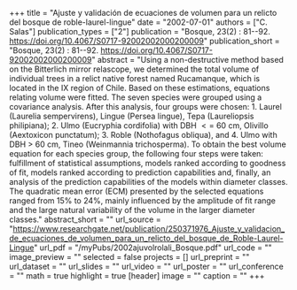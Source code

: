 +++
title = "Ajuste y validación de ecuaciones de volumen para un relicto del bosque de roble-laurel-lingue"
date = "2002-07-01"
authors = ["C. Salas"]
publication_types = ["2"]
publication = "Bosque, 23(2) : 81--92. https://doi.org/10.4067/S0717-92002002000200009"
publication_short = "Bosque, 23(2) : 81--92. https://doi.org/10.4067/S0717-92002002000200009"
abstract = "Using a non-destructive method based on the Bitterlich mirror relascope, we determined the total volume of individual trees in a relict native forest named Rucamanque, which is located in the IX region of Chile. Based on these estimations, equations relating volume were fitted. The seven species were grouped using a covariance analysis. After this analysis, four groups were chosen: 1. Laurel (Laurelia sempervirens), Lingue (Persea lingue), Tepa (Laureliopsis philipiana); 2. Ulmo (Eucryphia cordifolia) with DBH $<=$ 60 cm, Olivillo (Aextoxicon punctatum); 3. Roble (Nothofagus obliqua), and 4. Ulmo with DBH $>$ 60 cm, Tineo (Weinmannia trichosperma). To obtain the best volume equation for each species group, the following four steps were taken: fulfillment of statistical assumptions, models ranked according to goodness of fit, models ranked according to prediction capabilities and, finally, an analysis of the prediction capabilities of the models within diameter classes. The quadratic mean error (ECM) presented by the selected equations ranged from 15% to 24%, mainly influenced by the amplitude of fit range and the large natural variability of the volume in the larger diameter classes."
abstract_short = ""
url_source = "https://www.researchgate.net/publication/250371976_Ajuste_y_validacion_de_ecuaciones_de_volumen_para_un_relicto_del_bosque_de_Roble-Laurel-Lingue"
url_pdf = "/myPubs/2002ajuvolrolali_Bosque.pdf"
url_code = ""
image_preview = ""
selected = false
projects = []
url_preprint = ""
url_dataset = ""
url_slides = ""
url_video = ""
url_poster = ""
url_conference = ""
math = true
highlight = true
[header]
image = ""
caption = ""
+++
